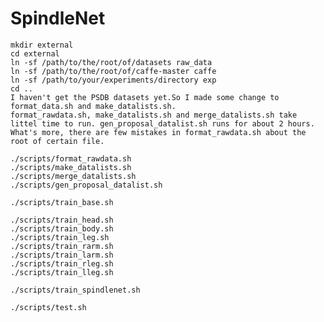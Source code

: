 # SpindleNet

    mkdir external
    cd external
    ln -sf /path/to/the/root/of/datasets raw_data
    ln -sf /path/to/the/root/of/caffe-master caffe
    ln -sf /path/to/your/experiments/directory exp
    cd ..
    I haven't get the PSDB datasets yet.So I made some change to format_data.sh and make_datalists.sh.
    format_rawdata.sh, make_datalists.sh and merge_datalists.sh take littel time to run. gen_proposal_datalist.sh runs for about 2 hours. What's more, there are few mistakes in format_rawdata.sh about the root of certain file. 
    
    ./scripts/format_rawdata.sh
    ./scripts/make_datalists.sh
    ./scripts/merge_datalists.sh
    ./scripts/gen_proposal_datalist.sh

    ./scripts/train_base.sh
    
    ./scripts/train_head.sh
    ./scripts/train_body.sh
    ./scripts/train_leg.sh
    ./scripts/train_rarm.sh
    ./scripts/train_larm.sh
    ./scripts/train_rleg.sh
    ./scripts/train_lleg.sh

    ./scripts/train_spindlenet.sh

    ./scripts/test.sh
